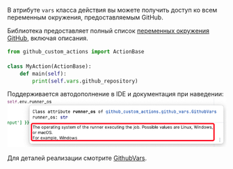 В атрибуте `vars` класса действия вы можете получить доступ ко всем переменным окружения, предоставляемым GitHub.

Библиотека предоставляет полный список 
[переменных окружения GitHub](https://docs.github.com/en/actions/learn-github-actions/variables#default-environment-variables), 
включая описания.

```python
from github_custom_actions import ActionBase

class MyAction(ActionBase):
    def main(self):
        print(self.vars.github_repository)
```

Поддерживается автодополнение в IDE и документация при наведении:
![var_ide_hover_docstring.jpg](images/var_ide_hover_docstring.jpg)

Для деталей реализации смотрите [GithubVars](github_custom_actions.GithubVars).
